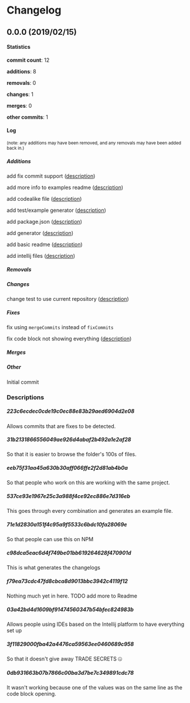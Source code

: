 # Changelog
## 0.0.0 (2019/02/15)
#### Statistics
**commit count**: 12

**additions**: 8

**removals**: 0

**changes**: 1

**merges**: 0

**other commits**: 1

#### Log
<small>(note: any additions may have been removed, and any removals may have been added back in.)</small>
##### Additions
 add fix commit support ([description](#223c6ecdec0cde19c0ec88e83b29aed6904d2e08-15))

 add more info to examples readme ([description](#31b2131866556049ae926d4abaf2b492a1e2af28-15))

 add codealike file ([description](#eeb75f31aa45a630b30aff066ffe2f2d81ab4b0a-15))

 add test/example generator ([description](#537ce93e1967e25c3a988f4ce92ec886e7d316eb-15))

 add package.json ([description](#71e1d2830a151f4c95a9f5533c6bdc10fa28069e-15))

 add generator ([description](#c98dca5eac6d4f749be01bb619264628f470901d-15))

 add basic readme ([description](#f79ea73cdc47fd8cbca8d9013bbc3942c4119f12-15))

 add intellij files ([description](#03a42bd4d1609bf91474560347b54bfec824983b-15))

##### Removals

##### Changes
 change test to use current repository ([description](#3f11829000fba42a4476ca59563ee0460689c958-15))

##### Fixes
 fix using `mergeCommits` instead of `fixCommits`

 fix code block not showing everything ([description](#0db931663b07b7866c00ba3d7be7c349891cdc78-15))

##### Merges

##### Other
 Initial commit

### Descriptions
##### 223c6ecdec0cde19c0ec88e83b29aed6904d2e08
Allows commits that are fixes to be detected.
##### 31b2131866556049ae926d4abaf2b492a1e2af28
So that it is easier to browse the folder's 100s of files.
##### eeb75f31aa45a630b30aff066ffe2f2d81ab4b0a
So that people who work on this are working with the same project.
##### 537ce93e1967e25c3a988f4ce92ec886e7d316eb
This goes through every combination and generates an example file.
##### 71e1d2830a151f4c95a9f5533c6bdc10fa28069e
So that people can use this on NPM
##### c98dca5eac6d4f749be01bb619264628f470901d
This is what generates the changelogs
##### f79ea73cdc47fd8cbca8d9013bbc3942c4119f12
Nothing much yet in here. TODO add more to Readme
##### 03a42bd4d1609bf91474560347b54bfec824983b
Allows people using IDEs based on the Intellij platform to have everything set up
##### 3f11829000fba42a4476ca59563ee0460689c958
So that it doesn't give away TRADE SECRETS 🤐
##### 0db931663b07b7866c00ba3d7be7c349891cdc78
It wasn't working because one of the values was on the same line as the code block opening.
